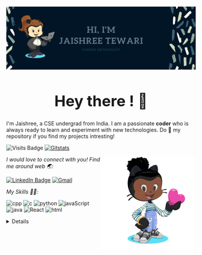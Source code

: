 ![Jaishree's Github Banner](https://github.com/Jaishree-19/images/blob/main/header_jt.png)

<!--Introduction -->
<h1 align="center" style="font-size: 40px"> Hey there ! 👋</h1>
<!--<img src="https://github.com/Jaishree-19/images/blob/main/programming-animation.gif" alt="side gif" align="left" width="100" height="auto" />-->
<p >I'm Jaishree, a CSE undergrad from India. I am a passionate <b>coder</b> who is always ready to learn and experiment with new technologies. Do 🌟 my repository if you find my projects intresting!</p>


<!-- visits and gitstats-->
![Visits Badge](https://badges.pufler.dev/visits/Jaishree-19/Jaishree-19?style=flat&labelColor=grey)
[![Gitstats](https://img.shields.io/badge/-Jaishree_Tewari-black?style=flat&labelColor=black&logo=github&logoColor=white)](https://gitstats.me/Jaishree-19)


<a><img align= "right" width = "auto" height = 250 src="https://github.com/Jaishree-19/images/blob/main/octocat_gif.gif"></a>
 _I would love to connect with you! Find me around web 🌏:_
 <!--social-->
[![LinkedIn Badge](https://img.shields.io/badge/-Jaishree_Tewari-blue?style=plastic&logo=Linkedin&logoColor=white)](https://www.linkedin.com/in/jaishree-tewari-ba711a154/) 
[![Gmail](https://img.shields.io/badge/-jaishree.alt@gmail.com-c14438?style=plastic&logo=Gmail&logoColor=white)](mailto:jaishree.alt@gmail.com)

 _My Skills 👩‍💻:_
  
 ![cpp](https://img.shields.io/badge/Code-C++-informational?style=flat&logo=c++&logoColor=white&color=042440) <!--look for logo-->
 ![c](https://img.shields.io/badge/Code-C-informational?style=flat&logo=c&logoColor=white&color=042440)
 ![python](https://img.shields.io/badge/Code-Python-informational?style=flat&logo=python&logoColor=white&color=042440)
 ![javaScript](https://img.shields.io/badge/Code-JavaScript-informational?style=flat&logo=javaScript&logoColor=white&color=042440)
 ![java](https://img.shields.io/badge/Code-Java-informational?style=flat&logo=java&logoColor=white&color=042440)
 ![React](https://img.shields.io/badge/Code-React-informational?style=flat&logo=react&logoColor=white&color=042440)
 ![html](https://img.shields.io/badge/Code-HTML5-informational?style=flat&logo=html5&logoColor=white&color=042440)
 
 <details>
  
 ![css](https://img.shields.io/badge/Style-CSS-informational?style=flat&logo=css3&logoColor=white&color=042440)
 
 ![npm](https://img.shields.io/badge/Tools-NPM-informational?style=flat&logo=npm&logoColor=white&color=042440)
 ![github](https://img.shields.io/badge/Tools-Github-informational?style=flat&logo=github&logoColor=white&color=042440)
 ![gitlab](https://img.shields.io/badge/Tools-Gitlab-informational?style=flat&logo=gitlab&logoColor=white&color=042440)
 ![vsCode](https://img.shields.io/badge/Tools-VsCode-informational?style=flat&logo=visual-studio-code&logoColor=white&color=042440)
 ![pyCharm](https://img.shields.io/badge/Tools-PyCharm-informational?style=flat&logo=pycharm&logoColor=white&color=042440)
 ![IntelliJ](https://img.shields.io/badge/Tools-IntelliJ-informational?style=flat&logo=intellij-idea&logoColor=white&color=042440) 
 </details>
  

<!--

Here are some ideas to get you started:

- 🔭 I’m currently working on ...
- 🌱 I’m currently learning ...
- 👯 I’m looking to collaborate on ...
- 🤔 I’m looking for help with ...
- 💬 Ask me about ...
- 📫 How to reach me: ...
- 😄 Pronouns: ...
- ⚡ Fun fact: ...
-->
